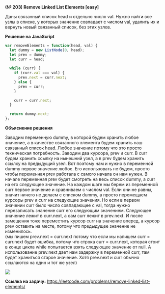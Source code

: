 **(№ 203) Remove Linked List Elements [easy]**

Даны связанный список head и отдельно число val. Нужно найти все узлы в списке, у которых значение совпадает с числом val, удалить их и вернуть новый связанный список, без этих узлов.

**Решение на JavaScript**

```javascript
var removeElements = function(head, val) {
  let dummy = new ListNode(0, head);
  let prev = dummy;
  let curr = head;
  
  while (curr) {  
    if (curr.val === val) {
      prev.next = curr.next;
    } else {
      prev = curr;
    }
    
    curr = curr.next;
  }
  
  return dummy.next;
};
```

**Объяснение решения**

Заводим переменную dummy, в которой будем хранить любое значение, а в качестве связанного элемента будем хранить наш связанный список head. Любое значение потому что это просто техническая потребность. Заводим два курсора, prev и curr. В curr будем хранить ссылку на нынешний узел, а в prev будем хранить ссылку на предыдущий узел. Вот поэтому нам и нужно в переменной dummy первое значение любое. Его использовать не будем, просто чтобы переменная prev работала с самого начала он нам нужен. В начале переменная prev будет смотреть на весь список dummy, а curr на его следующее значение. На каждом шаге мы берем из переменной curr первое значение и сравниваем с числом val. Если они не равны, значит ничего не делаем с списком dummy, а просто перемещаем курсоры prev и curr на следующие значения. Но если в первом значении curr было число совпадающее с val, тогда нужно перезаписать значение curr его следующим значением. Следующее значение лежит в curr.next, а сам curr лежит в prev.next. И после замещения тоже переместить курсор curr на значение вперед, а курсор prev оставить на месте, потому что предыдущее значение не изменилось.  
(мы пишем prev.next = curr.next потому что если мы напишем curr = curr.next будет ошибка, потому что строка curr = curr.next, которая стоит в конце цикла while попытается взять следующее значение от null. А использование prev.next дает нам задержку в переменной curr, там будет храниться старое значение. Хотя prev.next и curr обычно ссылаются на один и тот же узел)

![](https://cushaaay.ru/leetcode/0203.png)

**Ссылка на задачу:** https://leetcode.com/problems/remove-linked-list-elements/